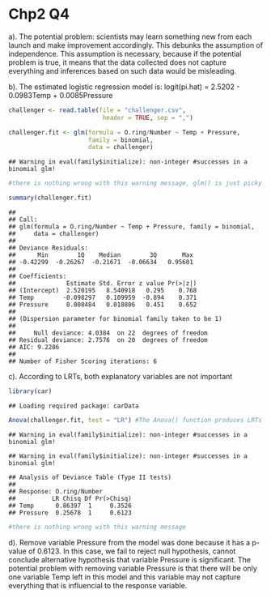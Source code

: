Chp2 Q4
================

a). The potential problem: scientists may learn something new from each
launch and make improvement accordingly. This debunks the assumption of
independence. This assumption is necessary, because if the potential
problem is true, it means that the data collected does not capture
everything and inferences based on such data would be misleading.

b). The estimated logistic regression model is: logit(pi.hat) = 2.5202 -
0.0983Temp + 0.0085Pressure

``` r
challenger <- read.table(file = "challenger.csv", 
                          header = TRUE, sep = ",")

challenger.fit <- glm(formula = O.ring/Number ~ Temp + Pressure, 
                      family = binomial, 
                      data = challenger) 
```

    ## Warning in eval(family$initialize): non-integer #successes in a binomial glm!

``` r
#there is nothing wrong with this warning message, glm() is just picky when it comes to specifying binomial models

summary(challenger.fit)
```

    ## 
    ## Call:
    ## glm(formula = O.ring/Number ~ Temp + Pressure, family = binomial, 
    ##     data = challenger)
    ## 
    ## Deviance Residuals: 
    ##      Min        1Q    Median        3Q       Max  
    ## -0.42299  -0.26267  -0.21671  -0.06634   0.95601  
    ## 
    ## Coefficients:
    ##              Estimate Std. Error z value Pr(>|z|)
    ## (Intercept)  2.520195   8.540918   0.295    0.768
    ## Temp        -0.098297   0.109959  -0.894    0.371
    ## Pressure     0.008484   0.018806   0.451    0.652
    ## 
    ## (Dispersion parameter for binomial family taken to be 1)
    ## 
    ##     Null deviance: 4.0384  on 22  degrees of freedom
    ## Residual deviance: 2.7576  on 20  degrees of freedom
    ## AIC: 9.2286
    ## 
    ## Number of Fisher Scoring iterations: 6

c). According to LRTs, both explanatory variables are not important

``` r
library(car)
```

    ## Loading required package: carData

``` r
Anova(challenger.fit, test = "LR") #The Anova() function produces LRTs using the test = "LR" argument value
```

    ## Warning in eval(family$initialize): non-integer #successes in a binomial glm!

    ## Warning in eval(family$initialize): non-integer #successes in a binomial glm!

    ## Analysis of Deviance Table (Type II tests)
    ## 
    ## Response: O.ring/Number
    ##          LR Chisq Df Pr(>Chisq)
    ## Temp      0.86397  1     0.3526
    ## Pressure  0.25678  1     0.6123

``` r
#there is nothing wrong with this warning message
```

d). Remove variable Pressure from the model was done because it has a
p-value of 0.6123. In this case, we fail to reject null hypothesis,
cannot conclude alternative hypothesis that variable Pressure is
significant. The potential problem with removing variable Pressure is
that there will be only one variable Temp left in this model and this
variable may not capture everything that is influencial to the response
variable.
